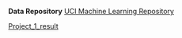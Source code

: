 **Data Repository** [UCI Machine Learning Repository](http://archive.ics.uci.edu/ml/)

[Project_1_result](https://docs.google.com/spreadsheets/d/1IJnij1ljhtxVJ8LgOcCTribnwRdmyVmIuJhfi5VxCwQ/edit?usp=docslist_api)
